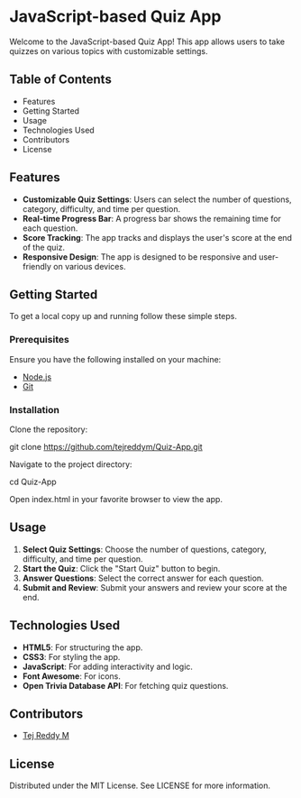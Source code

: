 # <a name="_idaj1aadpdc4"></a>**JavaScript-based Quiz App**
Welcome to the JavaScript-based Quiz App! This app allows users to take quizzes on various topics with customizable settings.
## <a name="_n2dxzufun3g4"></a>**Table of Contents**
- Features
- Getting Started
- Usage
- Technologies Used
- Contributors
- License
## <a name="_e064auu2228n"></a>**Features**
- **Customizable Quiz Settings**: Users can select the number of questions, category, difficulty, and time per question.
- **Real-time Progress Bar**: A progress bar shows the remaining time for each question.
- **Score Tracking**: The app tracks and displays the user's score at the end of the quiz.
- **Responsive Design**: The app is designed to be responsive and user-friendly on various devices.
## <a name="_jb2opqjh9jz9"></a>**Getting Started**
To get a local copy up and running follow these simple steps.
### <a name="_tkcu89xclr61"></a>**Prerequisites**
Ensure you have the following installed on your machine:

- [Node.js](https://nodejs.org/)
- [Git](https://git-scm.com/)
### <a name="_qoso02y1cehr"></a>**Installation**
Clone the repository:

git clone https://github.com/tejreddym/Quiz-App.git

Navigate to the project directory:

cd Quiz-App

Open index.html in your favorite browser to view the app.
## <a name="_mz8ptbw7l45h"></a>**Usage**
1. **Select Quiz Settings**: Choose the number of questions, category, difficulty, and time per question.
1. **Start the Quiz**: Click the "Start Quiz" button to begin.
1. **Answer Questions**: Select the correct answer for each question.
1. **Submit and Review**: Submit your answers and review your score at the end.
## <a name="_d2scycpk3nor"></a>**Technologies Used**
- **HTML5**: For structuring the app.
- **CSS3**: For styling the app.
- **JavaScript**: For adding interactivity and logic.
- **Font Awesome**: For icons.
- **Open Trivia Database API**: For fetching quiz questions.
## <a name="_52s3o8lmgdga"></a>**Contributors**
- [Tej Reddy M](https://github.com/tejreddym/)
## <a name="_qlgygmndjg68"></a>**License**
Distributed under the MIT License. See LICENSE for more information.

